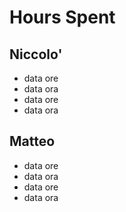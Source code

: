 # Hours Spent 

## Niccolo'

- data ore
- data ora
- data ore
- data ora

## Matteo 

- data ore
- data ora
- data ore
- data ora